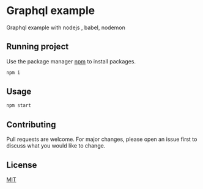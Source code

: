 # Graphql example

Graphql example with nodejs , babel, nodemon

## Running project

Use the package manager [npm](https://www.npmjs.com/) to install packages.

```bash
npm i
```

## Usage

```python
npm start
```

## Contributing

Pull requests are welcome. For major changes, please open an issue first to discuss what you would like to change.

## License

[MIT](https://choosealicense.com/licenses/mit/)
